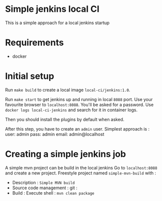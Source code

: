 # Simple jenkins local CI

This is a simple approach for a local jenkins startup

# Requirements

* docker

# Initial setup

Run `make build` to create a local image `local-ci/jenkins:1.0`.

Run `make start` to get jenkins up and running in local `8088` port.
Use your favourite browser to `localhost:8088`.
You'll be asked for a password. Use `docker logs local-ci-jenkins` and search for it in container logs.

Then you should install the plugins by default when asked.

After this step, you have to create an `admin` user. Simplest approach is :
user: admin
pass: admin
email: admin@localhost

# Creating a simple jenkins job

A simple mvn project can be build in the local jenkins
Go to `localhost:8088` and create a new project.
Freestyle project named `simple-mvn-build` with :
* Description : `Simple MVN build`
* Source code management : git : <your git url : I am using a github mvn project>
* Build : Execute shell : `mvn clean package`
